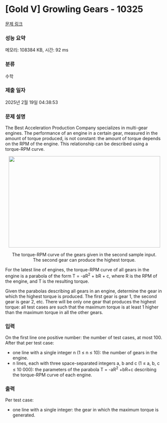 # [Gold V] Growling Gears - 10325 

[문제 링크](https://www.acmicpc.net/problem/10325) 

### 성능 요약

메모리: 108384 KB, 시간: 92 ms

### 분류

수학

### 제출 일자

2025년 2월 19일 04:38:53

### 문제 설명

<p>The Best Acceleration Production Company specializes in multi-gear engines. The performance of an engine in a certain gear, measured in the amount of torque produced, is not constant: the amount of torque depends on the RPM of the engine. This relationship can be described using a torque-RPM curve.</p>

<p style="text-align: center;"><img alt="" src="https://www.acmicpc.net/upload/images2/growing.png" style="height:291px; width:483px"></p>

<p style="text-align: center;">The torque-RPM curve of the gears given in the second sample input.<br>
The second gear can produce the highest torque.</p>

<p>For the latest line of engines, the torque-RPM curve of all gears in the engine is a parabola of the form T = -aR<sup>2</sup> + bR + c, where R is the RPM of the engine, and T is the resulting torque.</p>

<p>Given the parabolas describing all gears in an engine, determine the gear in which the highest torque is produced. The first gear is gear 1, the second gear is gear 2, etc. There will be only one gear that produces the highest torque: all test cases are such that the maximum torque is at least 1 higher than the maximum torque in all the other gears.</p>

### 입력 

 <p>On the first line one positive number: the number of test cases, at most 100. After that per test case:</p>

<ul>
	<li>one line with a single integer n (1 ≤ n ≤ 10): the number of gears in the engine.</li>
	<li>n lines, each with three space-separated integers a, b and c (1 ≤ a, b, c ≤ 10 000): the parameters of the parabola T = -aR<sup>2</sup> +bR+c describing the torque-RPM curve of each engine.</li>
</ul>

### 출력 

 <p>Per test case:</p>

<ul>
	<li>one line with a single integer: the gear in which the maximum torque is generated.</li>
</ul>

